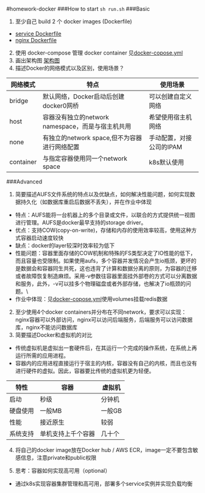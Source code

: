 #homework-docker
###How to start
`sh run.sh`
###Basic
1. 至少自己 build 2 个 docker images (Dockerfile)
- [service Dockerfile](Dockerfile)
- [nginx Dockerfile](nginx/Dockerfile)
2. 使用 docker-compose 管理 docker container
    见[docker-copose.yml](docker-compose.yml)
3. 画出架构图
[架构图](diagram.jpg)
4. 描述Docker的网络模式以及区别，使用场景？
 
 |  网络模式   | 特点  | 使用场景  |
 |  ----  | ----  | ----  |
 | bridge  | 默认网络，Docker启动后创建docker0网桥 | 可以创建自定义网络 |
 | host  | 容器没有独立的network namespace，而是与宿主机共用 | 希望使用宿主机网络 |
 | none  | 有独立的network space,但不为容器进行网络配置 | 手动配置，对接公司的IPAM |
 | container  | 与指定容器使用同一个network space | k8s默认使用 |
 
###Advanced
1. 简要描述AUFS文件系统的特点以及优缺点，如何解决性能问题，如何实现数据持久化（如数据库重启后数据不丢失），并在作业中体现
- 特点：AUFS能将一台机器上的多个目录或文件，以联合的方式提供统一视图进行管理。AUFS是docker最早支持的storage driver。
- 优点：支持COW(copy-on-write)，存储和内存的使用效率较高，使用这种方式容器启动速度较快
- 缺点：docker的layer较深时效率较为低下
- 性能问题：容器里面存储的COW机制和特殊的FS类型决定了IO性能的低下，而且容量也受限制。如果使用aufs，多个容器并发情况会产生io瓶颈，更坏的是数据会和容器同生共死，这也违背了计算和数据分离的原则，为容器的迁移或者故障恢复制造麻烦。采用-v参数往容器里面挂外部卷的方式可以分离数据和服务，此外，-v可以挂多个物理磁盘或者外部存储，也解决了io瓶颈的问题。\
- 作业中体现：见[docker-copose.yml](docker-compose.yml)使用volumes挂载redis数据
2. 至少使用4个docker containers并分布在不同network，要求可以实现：nginx容器可以外部访问，nginx可以访问后端服务，后端服务可以访问数据库，nginx不能访问数据库
3. 简要描述Docker和虚拟机的对比
- 传统虚拟机是虚拟出一套硬件后，在其运行一个完成的操作系统，在系统上再运行所需的应用进程。
- 容器内的应用进程直接运行于宿主的内核，容器没有自己的内核，而且也没有进行硬件的虚拟。因此，容器要比传统的虚拟机更为轻便。

| 特性 | 容器 | 虚拟机 |
|  ----  | ----  | ----  |
| 启动 | 秒级 | 分钟机 |
| 硬盘使用 | 一般MB | 一般GB |
| 性能 | 接近原生 | 较弱 |
| 系统支持 | 单机支持上千个容器 | 几十个 |
4. 将自己的docker image放在Docker hub / AWS ECR，image一定不要包含敏感信息，注意private和public权限 

5. 思考：容器如何实现高可用（optional）
- 通过k8s实现容器集群管理和高可用，部署多个service实例并实现负载均衡
